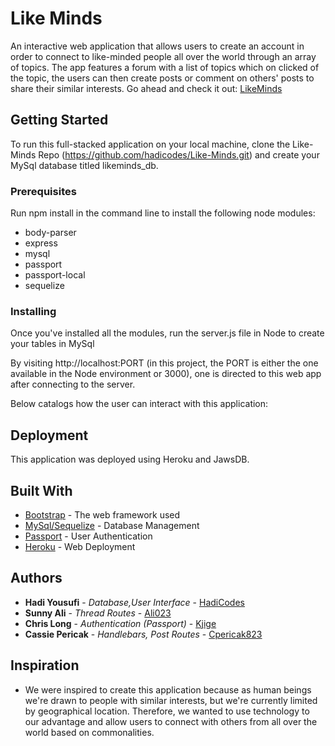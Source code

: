 # Like Minds

An interactive web application that allows users to create an account in order to connect to like-minded people all over the world through an array of topics. The app features a forum with a list of topics which on clicked of the topic, the users can then create posts or comment on others' posts to share their similar interests. Go ahead and check it out: [LikeMinds](<!-- insert heroku link here -->)

## Getting Started

To run this full-stacked application on your local machine, clone the Like-Minds Repo (https://github.com/hadicodes/Like-Minds.git) and create your MySql database titled likeminds_db.

### Prerequisites

Run npm install in the command line to install the following node modules:
- body-parser
- express
- mysql
- passport
- passport-local
- sequelize

### Installing

Once you've installed all the modules, run the server.js file in Node to create your tables in MySql

By visiting http://localhost:PORT (in this project, the PORT is either the one available in the Node environment or 3000), one is directed to this web app after connecting to the server.

Below catalogs how the user can interact with this application:

<!-- insert screen shots -->

## Deployment

This application was deployed using Heroku and JawsDB.

## Built With

* [Bootstrap](http://getbootstrap.com/getting-started/) - The web framework used
* [MySql/Sequelize](http://docs.sequelizejs.com/en/v3/docs/getting-started/) - Database Management
* [Passport](http://passportjs.org/docs) - User Authentication
* [Heroku](https://devcenter.heroku.com/) - Web Deployment
 
## Authors

* **Hadi Yousufi** - *Database,User Interface* - [HadiCodes](https://github.com/hadicodes)
* **Sunny Ali** - *Thread Routes* - [Ali023](https://github.com/ali023)
* **Chris Long** - *Authentication (Passport)* - [Kjige](https://github.com/kjige)
* **Cassie Pericak** - *Handlebars, Post Routes* - [Cpericak823](https://github.com/cpericak823)


## Inspiration

* We were inspired to create this application because as human beings we're drawn to people with similar interests, but we're currently limited by geographical location. Therefore, we wanted to use technology to our advantage and allow users to connect with others from all over the world based on commonalities. 

